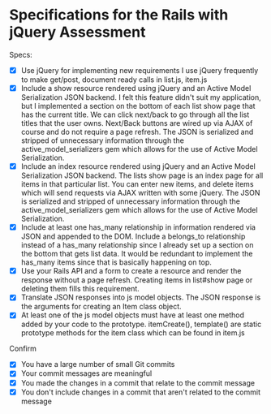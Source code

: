 # Specifications for the Rails with jQuery Assessment

Specs:
- [x] Use jQuery for implementing new requirements
    I use jQuery frequently to make get/post, document ready calls in list.js, item.js
- [x] Include a show resource rendered using jQuery and an Active Model Serialization JSON backend.
    I felt this feature didn't suit my application, but I implemented a section on the bottom of each list show page that has the current title. We can click next/back to go through all the list titles that the user owns. Next/Back buttons are wired up via AJAX of course and do not require a page refresh.
    The JSON is serialized and stripped of unnecessary information through the active_model_serializers gem which allows for the use of Active Model Serialization.
- [x] Include an index resource rendered using jQuery and an Active Model Serialization JSON backend.
    The lists show page is an index page for all items in that particular list. You can enter new items, and delete items which will send requests via AJAX written with some jQuery. The JSON is serialized and stripped of unnecessary information through the active_model_serializers gem which allows for the use of Active Model Serialization.
- [x] Include at least one has_many relationship in information rendered via JSON and appended to the DOM.
    Include a belongs_to relationship instead of a has_many relationship since I already set up a section on the bottom that gets list data. It would be redundant to implement the has_many items since that is basically happening on top.
- [x] Use your Rails API and a form to create a resource and render the response without a page refresh.
    Creating items in list#show page or deleting them fills this requirement.
- [x] Translate JSON responses into js model objects.
    The JSON response is the arguments for creating an Item class object.
- [x] At least one of the js model objects must have at least one method added by your code to the prototype.
    itemCreate(), template() are static prototype methods for the item class which can be found in item.js

Confirm
- [x] You have a large number of small Git commits
- [x] Your commit messages are meaningful
- [x] You made the changes in a commit that relate to the commit message
- [x] You don't include changes in a commit that aren't related to the commit message
